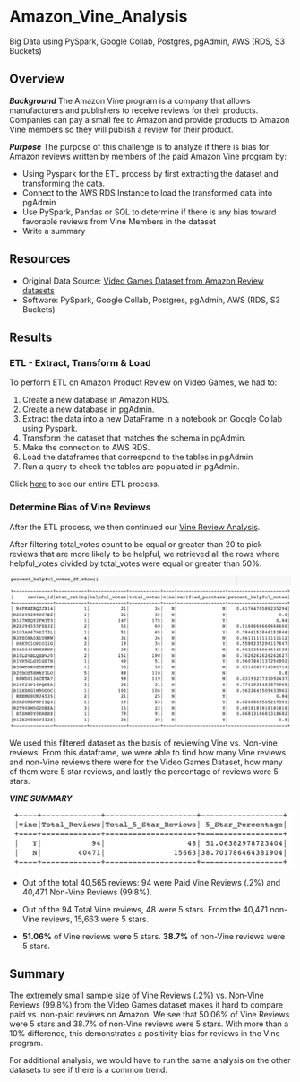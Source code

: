 # Amazon_Vine_Analysis
Big Data using PySpark, Google Collab, Postgres, pgAdmin, AWS (RDS, S3 Buckets)

## Overview 
***Background***
The Amazon Vine program is a company that allows manufacturers and publishers to receive reviews for their products. Companies can pay a small fee to Amazon and provide products to Amazon Vine members so they will publish a review for their product. 

***Purpose***
The purpose of this challenge is to analyze if there is bias for Amazon reviews written by members of the paid Amazon Vine program by: 
- Using Pyspark for the ETL process by first extracting the dataset and transforming the data. 
- Connect to the AWS RDS Instance to load the transformed data into pgAdmin 
- Use PySpark, Pandas or SQL to determine if there is any bias toward favorable reviews from Vine Members in the dataset 
- Write a summary 


## Resources 
- Original Data Source: [Video Games Dataset from Amazon Review datasets](https://s3.amazonaws.com/amazon-reviews-pds/tsv/index.txt)
- Software: PySpark, Google Collab, Postgres, pgAdmin, AWS (RDS, S3 Buckets)


## Results
### ETL - Extract, Transform & Load
To perform ETL on Amazon Product Review on Video Games, we had to: 
1. Create a new database in Amazon RDS.
2. Create a new database in pgAdmin.
3. Extract the data into a new DataFrame in a notebook on Google Collab using Pyspark.
4. Transform the dataset that matches the schema in pgAdmin. 
5. Make the connection to AWS RDS.
6. Load the dataframes that correspond to the tables in pgAdmin
7. Run a query to check the tables are populated in pgAdmin. 

Click [here](https://github.com/meghanhkoon/Amazon_Vine_Analysis/blob/main/Amazon_Reviews_ETL.ipynb) to see our entire ETL process.

### Determine Bias of Vine Reviews 
After the ETL process, we then continued our [Vine Review Analysis](https://github.com/meghanhkoon/Amazon_Vine_Analysis/blob/main/Vine_Review_Analysis.ipynb). 

After filtering total_votes count to be equal or greater than 20 to pick reviews that are more likely to be helpful, we retrieved all the rows where helpful_votes divided by total_votes were equal or greater than 50%. 

![VineHelpfulVotes.png](Images/VineHelpfulVotes.png)

We used this filtered dataset as the basis of reviewing Vine vs. Non-vine reviews. From this dataframe, we were able to find how many Vine reviews and non-Vine reviews there were for the Video Games Dataset, how many of them were 5 star reviews, and lastly the percentage of reviews were 5 stars. 



***VINE SUMMARY***

![VineSummary.png](Images/VineSummary.png)

- Out of the total 40,565 reviews: 94 were Paid Vine Reviews (.2%) and 40,471 Non-Vine Reviews (99.8%). 

- Out of the 94 Total Vine reviews, 48 were 5 stars. From the 40,471 non-Vine reviews, 15,663 were 5 stars. 

- **51.06%** of Vine reviews were 5 stars. **38.7%** of non-Vine reviews were 5 stars. 


## Summary 
The extremely small sample size of Vine Reviews (.2%)  vs. Non-Vine Reviews (99.8%) from the Video Games dataset makes it hard to compare paid vs. non-paid reviews on Amazon. We see that 50.06% of Vine Reviews were 5 stars and 38.7% of non-Vine reviews were 5 stars. With more than a 10% difference, this demonstrates a positivity bias for reviews in the Vine program. 

For additional analysis, we would have to run the same analysis on the other datasets to see if there is a common trend. 
